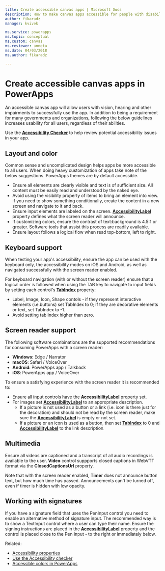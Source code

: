 ```yaml
---
title: Create accessible canvas apps | Microsoft Docs
description: How to make canvas apps accessible for people with disabilities
author: fikaradz
manager: kvivek

ms.service: powerapps
ms.topic: conceptual
ms.custom: canvas
ms.reviewer: anneta
ms.date: 04/03/2018
ms.author: fikaradz

---
```

# Create accessible canvas apps in PowerApps
An accessible canvas app will allow users with vision, hearing and other impairments to successfully use the app.  In addition to being a requirement for many governments and organizations, following the below guidelines increases usability for all users, regardless of their abilities.

Use the **[Accessibility Checker](accessibility-checker.md)** to help review potential accessibility issues in your app. 

## Layout and color
Common sense and uncomplicated design helps apps be more accessible to all users.  When doing heavy customization of apps take note of the below suggestions.  PowerApps themes are by default accessible.
- Ensure all elements are clearly visible and text is of sufficient size.  All content must be easily read and understood by the naked eye.
- Avoid using the visibility property of items to bring an element into view.  If you need to show something conditionally, create the content in a new screen and navigate to it and back.
- Ensure input elements are labeled on the screen. **[AccessibilityLabel](controls/properties-accessibility.md)** property defines what the screen reader will announce.
- If customizing colors, ensure the contrast of text:background is 4.5:1 or greater.  Software tools that assist this process are readily available.
- Ensure layout follows a logical flow when read top-bottom, left to right.


## Keyboard support
When testing your app's accessibility, ensure the app can be used with the keyboard only, the accessibility modes on iOS and Android, as well as navigated successfully with the screen reader enabled.

For keyboard navigation (with or without the screen reader) ensure that a logical order is followed when using the TAB key to navigate to input fields by setting each control's **[TabIndex](controls/properties-accessibility.md)** property:
- Label, Image, Icon, Shape contols - if they represent interactive elements (i.e.buttons) set TabIndex to 0; if they are decorative elements or text, set TabIndex to -1.
- Avoid setting tab index higher than zero.

## Screen reader support
The following software combinations are the supported recommendations for consuming PowerApps with a screen reader:

- **Windows**: Edge / Narrator
- **macOS**: Safari / VoiceOver
- **Android**: PowerApps app / Talkback
- **iOS**: PowerApps app / VoiceOver

To ensure a satisfying experience with the screen reader it is recommended to:

- Ensure all input controls have the **[AccessibilityLabel](controls/properties-accessibility.md)** property set.
- For images set **[AccessibilityLabel](controls/properties-accessibility.md)** to an appropriate description.
  - If a picture is not used as a button or a link (i.e. icon is there just for the decoration) and should not be read by the screen reader, make sure the **[AccessibilityLabel](controls/properties-accessibility.md)** is empty or not set.
  - If a picture or an icon is used as a button, then set **[TabIndex](controls/properties-accessibility.md)** to 0 and **[AccessibilityLabel](controls/properties-accessibility.md)** to the link description.


## Multimedia
Ensure all videos are captioned and a transcript of all audio recordings is available to the user.  **Video** control suppports closed captions  in WebVTT format via the **ClosedCaptionsUrl** property.

Note that with the screen reader enabled, **Timer** does not announce button text, but how much time has passed.  Announcements can't be turned off, even if timer is hidden with low opacity.

## Working with signatures
If you have a signature field that uses the PenInput control you need to enable an alternative method of signature input.  The recommended way is to show a TextInput control where a user can type their name.  Ensure the signing instructions are placed in the **[AccessibilityLabel](controls/properties-accessibility.md)** property and the control is placed close to the Pen input - to the right or immediately below.



Related:
- [Accessibility properties](controls/properties-accessibility.md)
- [Use the Accessibility checker](accessibility-checker.md)
- [Accessible colors in PowerApps](accessible-apps-color.md)
